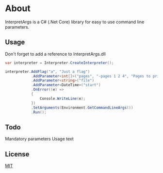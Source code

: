 # About

InterpretArgs is a C# (.Net Core) library for easy to use command line parameters.

## Usage

Don't forget to add a reference to InterpretArgs.dll
```c#
var interpreter = Interpreter.CreateInterpreter();

interpreter.AddFlag("a", "Just a flag")
            .AddParameter<int[]>("pages", "-pages 1 2 4", "Pages to print")
            .AddParameter<string>("file")
            .AddParameter<DateTime>("start")
            .OnError((e) =>
            {
                Console.WriteLine(e);
            })
            .SetArguments(Environment.GetCommandLineArgs())
            .Run();
```

## Todo

Mandatory parameters
Usage text

## License
[MIT](https://choosealicense.com/licenses/mit/)
